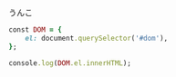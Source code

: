 


<div id="dom">うんこ</div>

```rb
const DOM = {
    el: document.querySelector('#dom'),
};

console.log(DOM.el.innerHTML);
```
